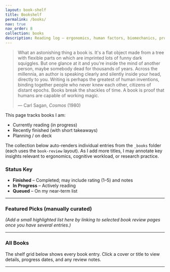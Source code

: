 ```yaml
---
layout: book-shelf
title: Bookshelf
permalink: /books/
nav: true
nav_order: 8
collection: books
description: Reading log – ergonomics, human factors, biomechanics, productivity, and some fiction for balance
---
```


> What an astonishing thing a book is. It's a flat object made from a tree with flexible parts on which are imprinted lots of funny dark squiggles. But one glance at it and you're inside the mind of another person, maybe somebody dead for thousands of years. Across the millennia, an author is speaking clearly and silently inside your head, directly to you. Writing is perhaps the greatest of human inventions, binding together people who never knew each other, citizens of distant epochs. Books break the shackles of time. A book is proof that humans are capable of working magic.
>
> — Carl Sagan, *Cosmos* (1980)

This page tracks books I am:

- Currently reading (in progress)
- Recently finished (with short takeaways)
- Planning / on deck

The collection below auto-renders individual entries from the `_books` folder (each uses the `book-review` layout). As I add more titles, I may annotate key insights relevant to ergonomics, cognitive workload, or research practice.

### Status Key
- **Finished** – Completed; may include rating (1–5) and notes
- **In Progress** – Actively reading
- **Queued** – On my near-term list

---

### Featured Picks (manually curated)
*(Add a small highlighted list here by linking to selected book review pages once you have several entries.)*

---

### All Books
The shelf grid below shows every book entry. Click a cover or title to view details, progress dates, and any review notes.

---
